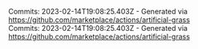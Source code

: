 Commits: 2023-02-14T19:08:25.403Z - Generated via https://github.com/marketplace/actions/artificial-grass
<br>
Commits: 2023-02-14T19:08:25.403Z - Generated via https://github.com/marketplace/actions/artificial-grass
<br>
